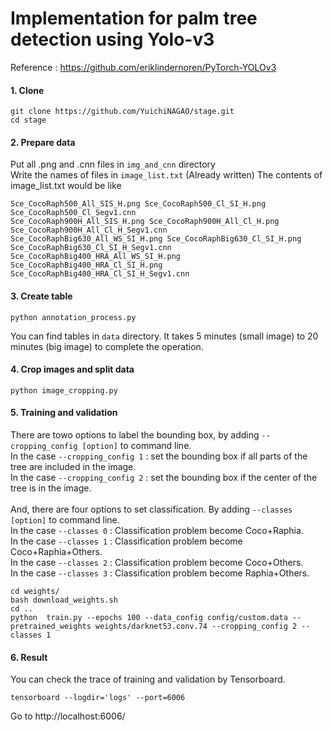 # Implementation for palm tree detection using Yolo-v3 

Reference : https://github.com/eriklindernoren/PyTorch-YOLOv3
 
#### 1. Clone
 ```
 git clone https://github.com/YuichiNAGAO/stage.git
 cd stage
 ```

#### 2. Prepare data

Put all .png and .cnn files in `img_and_cnn` directory  
Write the names of files in `image_list.txt` (Already written)
The contents of image_list.txt would be like
 ```
 Sce_CocoRaph500_All_SIS_H.png Sce_CocoRaph500_Cl_SI_H.png Sce_CocoRaph500_Cl_Segv1.cnn
Sce_CocoRaph900H_All_SIS_H.png Sce_CocoRaph900H_All_Cl_H.png Sce_CocoRaph900H_All_Cl_H_Segv1.cnn
Sce_CocoRaphBig630_All_WS_SI_H.png Sce_CocoRaphBig630_Cl_SI_H.png Sce_CocoRaphBig630_Cl_SI_H_Segv1.cnn
Sce_CocoRaphBig400_HRA_All_WS_SI_H.png Sce_CocoRaphBig400_HRA_Cl_SI_H.png Sce_CocoRaphBig400_HRA_Cl_SI_H_Segv1.cnn
 ```

#### 3. Create table
```
python annotation_process.py
```
You can find tables in `data` directory.
It takes 5 minutes (small image) to 20 minutes (big image) to complete the operation.

#### 4. Crop images and split data
```
python image_cropping.py
```
 
#### 5. Training and validation
There are towo options to label the bounding box, by adding `--cropping_config [option]` to command line.<br>
In the case `--cropping_config 1` : set the bounding box if all parts of the tree are included in the image. <br>
In the case `--cropping_config 2` : set the bounding box if the center of the tree is in the image.<br><br>
And, there are four options to set classification. By adding `--classes [option]` to command line.<br>
In the case `--classes 0` : Classification problem become Coco+Raphia.  <br>
In the case `--classes 1` : Classification problem become Coco+Raphia+Others.<br>
In the case `--classes 2` : Classification problem become Coco+Others. <br>
In the case `--classes 3` : Classification problem become Raphia+Others.<br>
```
cd weights/
bash download_weights.sh
cd ..
python  train.py --epochs 100 --data_config config/custom.data --pretrained_weights weights/darknet53.conv.74 --cropping_config 2 --classes 1
```

#### 6. Result
You can check the trace of training and validation by Tensorboard.
```
tensorboard --logdir='logs' --port=6006
```
Go to http://localhost:6006/
